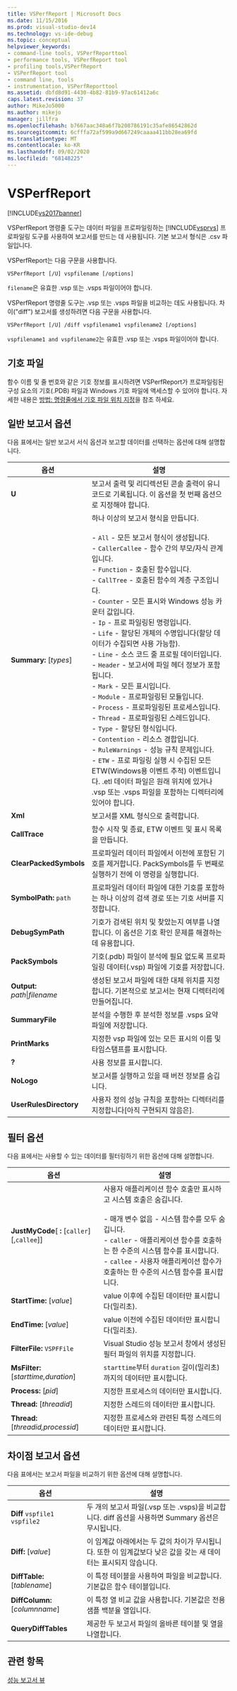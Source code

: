 ```yaml
---
title: VSPerfReport | Microsoft Docs
ms.date: 11/15/2016
ms.prod: visual-studio-dev14
ms.technology: vs-ide-debug
ms.topic: conceptual
helpviewer_keywords:
- command-line tools, VSPerfReporttool
- performance tools, VSPerfReport tool
- profiling tools,VSPerfReport
- VSPerfReport tool
- command line, tools
- instrumentation, VSPerfReporttool
ms.assetid: dbfd8d91-4430-4b82-81b9-97ac61412a6c
caps.latest.revision: 37
author: MikeJo5000
ms.author: mikejo
manager: jillfra
ms.openlocfilehash: b7667aac348a6f7b208786191c35afe86542862d
ms.sourcegitcommit: 6cfffa72af599a9d667249caaaa411bb28ea69fd
ms.translationtype: MT
ms.contentlocale: ko-KR
ms.lasthandoff: 09/02/2020
ms.locfileid: "68148225"
---
```

# <a name="vsperfreport"></a>VSPerfReport
[!INCLUDE[vs2017banner](../includes/vs2017banner.md)]

VSPerfReport 명령줄 도구는 데이터 파일을 프로파일링하는 [!INCLUDE[vsprvs](../includes/vsprvs-md.md)] 프로파일링 도구를 사용하여 보고서를 만드는 데 사용됩니다. 기본 보고서 형식은 .csv 파일입니다.  
  
 VSPerfReport는 다음 구문을 사용합니다.  
  
```  
VSPerfReport [/U] vspfilename [/options]  
```  
  
 `filename`은 유효한 .vsp 또는 .vsps 파일이어야 합니다.  
  
 VSPerfReport 명령줄 도구는 .vsp 또는 .vsps 파일을 비교하는 데도 사용됩니다. 차이("diff") 보고서를 생성하려면 다음 구문을 사용합니다.  
  
```  
VSPerfReport [/U] /diff vspfilename1 vspfilename2 [/options]  
```  
  
 `vspfilename1 and vspfilename2`는 유효한 .vsp 또는 .vsps 파일이어야 합니다.  
  
## <a name="symbol-files"></a>기호 파일  
 함수 이름 및 줄 번호와 같은 기호 정보를 표시하려면 VSPerfReport가 프로파일링된 구성 요소의 기호(.PDB) 파일과 Windows 기호 파일에 액세스할 수 있어야 합니다. 자세한 내용은 [방법: 명령줄에서 기호 파일 위치 지정](../profiling/how-to-specify-symbol-file-locations-from-the-command-line.md)을 참조 하세요.  
  
## <a name="general-report-options"></a>일반 보고서 옵션  
 다음 표에서는 일반 보고서 서식 옵션과 보고할 데이터를 선택하는 옵션에 대해 설명합니다.  
  
|옵션|설명|  
|-------------|-----------------|  
|**U**|보고서 출력 및 리디렉션된 콘솔 출력이 유니코드로 기록됩니다. 이 옵션을 첫 번째 옵션으로 지정해야 합니다.|  
|**Summary:** [*types*]|하나 이상의 보고서 형식을 만듭니다.<br /><br /> -   `All` - 모든 보고서 형식이 생성됩니다.<br />-   `CallerCallee` - 함수 간의 부모/자식 관계입니다.<br />-   `Function` - 호출된 함수입니다.<br />-   `CallTree` - 호출된 함수의 계층 구조입니다.<br />-   `Counter` - 모든 표시와 Windows 성능 카운터 값입니다.<br />-   `Ip` - 프로 파일링된 명령입니다.<br />-   `Life` - 할당된 개체의 수명입니다(할당 데이터가 수집되면 사용 가능함).<br />-   `Line` - 소스 코드 줄 프로필 데이터입니다.<br />-   `Header` - 보고서에 파일 헤더 정보가 포함됩니다.<br />-   `Mark` - 모든 표시입니다.<br />-   `Module` - 프로파일링된 모듈입니다.<br />-   `Process` - 프로파일링된 프로세스입니다.<br />-   `Thread` - 프로파일링된 스레드입니다.<br />-   `Type` - 할당된 형식입니다.<br />-   `Contention` - 리소스 경합입니다.<br />-   `RuleWarnings` - 성능 규칙 문제입니다.<br />-   `ETW` - 프로 파일링 실행 시 수집된 모든 ETW(Windows용 이벤트 추적) 이벤트입니다. .etl 데이터 파일은 원래 위치에 있거나 .vsp 또는 .vsps 파일을 포함하는 디렉터리에 있어야 합니다.|  
|**Xml**|보고서를 XML 형식으로 출력합니다.|  
|**CallTrace**|함수 시작 및 종료, ETW 이벤트 및 표시 목록을 만듭니다.|  
|**ClearPackedSymbols**|프로파일러 데이터 파일에서 이전에 포함된 기호를 제거합니다. PackSymbols를 두 번째로 실행하기 전에 이 명령을 실행합니다.|  
|**SymbolPath:** `path`|프로파일러 데이터 파일에 대한 기호를 포함하는 하나 이상의 검색 경로 또는 기호 서버를 지정합니다.|  
|**DebugSymPath**|기호가 검색된 위치 및 찾았는지 여부를 나열합니다. 이 옵션은 기호 확인 문제를 해결하는 데 유용합니다.|  
|**PackSymbols**|기호(.pdb) 파일이 분석에 필요 없도록 프로파일링 데이터(.vsp) 파일에 기호를 저장합니다.|  
|**Output:** *path*&#124;*filename*|생성된 보고서 파일에 대한 대체 위치를 지정합니다. 기본적으로 보고서는 현재 디렉터리에 만들어집니다.|  
|**SummaryFile**|분석을 수행한 후 분석한 정보를 .vsps 요약 파일에 저장합니다.|  
|**PrintMarks**|지정한 vsp 파일에 있는 모든 표시의 이름 및 타임스탬프를 표시합니다.|  
|**?**|사용 정보를 표시합니다.|  
|**NoLogo**|보고서를 실행하고 있을 때 버전 정보를 숨깁니다.|  
|**UserRulesDirectory**|사용자 정의 성능 규칙을 포함하는 디렉터리를 지정합니다[아직 구현되지 않음은].|  
  
## <a name="filter-options"></a>필터 옵션  
 다음 표에서는 사용할 수 있는 데이터를 필터링하기 위한 옵션에 대해 설명합니다.  
  
|옵션|설명|  
|-------------|-----------------|  
|**JustMyCode**[ **:** [`caller`][,`callee`]]|사용자 애플리케이션 함수 호출만 표시하고 시스템 호출은 숨깁니다.<br /><br /> - 매개 변수 없음 - 시스템 함수를 모두 숨깁니다.<br />-   `caller` - 애플리케이션 함수를 호출하는 한 수준의 시스템 함수를 표시합니다.<br />-   `callee` - 사용자 애플리케이션 함수가 호출하는 한 수준의 시스템 함수를 표시합니다.|  
|**StartTime:** [*value*]|value 이후에 수집된 데이터만 표시합니다(밀리초).|  
|**EndTime:** [*value*]|value 이전에 수집된 데이터만 표시합니다(밀리초).|  
|**FilterFile:** `VSPFFile`|Visual Studio 성능 보고서 창에서 생성된 필터 파일의 위치를 지정합니다.|  
|**MsFilter:** [*starttime,duration*]|`starttime`부터 `duration` 길이(밀리초)까지의 데이터만 표시합니다.|  
|**Process:** [*pid*]|지정한 프로세스의 데이터만 표시합니다.|  
|**Thread:** [*threadid*]|지정한 스레드의 데이터만 표시합니다.|  
|**Thread:** [*threadid,processid*]|지정한 프로세스와 관련된 특정 스레드의 데이터만 표시합니다.|  
  
## <a name="difference-report-options"></a>차이점 보고서 옵션  
 다음 표에서는 보고서 파일을 비교하기 위한 옵션에 대해 설명합니다.  
  
|옵션|설명|  
|-------------|-----------------|  
|**Diff**  `vspfile1 vspfile2`|두 개의 보고서 파일(.vsp 또는 .vsps)을 비교합니다. diff 옵션을 사용하면 Summary 옵션은 무시됩니다.|  
|**Diff:** [*value*]|이 임계값 아래에서는 두 값의 차이가 무시됩니다. 또한 이 임계값보다 낮은 값을 갖는 새 데이터는 표시되지 않습니다.|  
|**DiffTable:** [*tablename*]|이 특정 테이블을 사용하여 파일을 비교합니다. 기본값은 함수 테이블입니다.|  
|**DiffColumn:** [*columnname*]|이 특정 열 비교 값을 사용합니다. 기본값은 전용 샘플 백분율 열입니다.|  
|**QueryDiffTables**|제공한 두 보고서 파일의 올바른 테이블 및 열을 나열합니다.|  
  
## <a name="see-also"></a>관련 항목  
 [성능 보고서 뷰](../profiling/performance-report-views.md)
